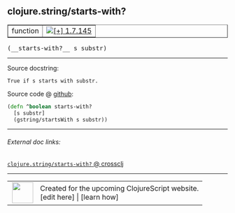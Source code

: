 ## clojure.string/starts-with?



 <table border="1">
<tr>
<td>function</td>
<td><a href="https://github.com/cljsinfo/cljs-api-docs/tree/1.7.145"><img valign="middle" alt="[+] 1.7.145" title="Added in 1.7.145" src="https://img.shields.io/badge/+-1.7.145-lightgrey.svg"></a> </td>
</tr>
</table>


 <samp>
(__starts-with?__ s substr)<br>
</samp>

---





Source docstring:

```
True if s starts with substr.
```


Source code @ [github](https://github.com/clojure/clojurescript/blob/r1.7.228/src/main/cljs/clojure/string.cljs#L245-L248):

```clj
(defn ^boolean starts-with?
  [s substr]
  (gstring/startsWith s substr))
```

<!--
Repo - tag - source tree - lines:

 <pre>
clojurescript @ r1.7.228
└── src
    └── main
        └── cljs
            └── clojure
                └── <ins>[string.cljs:245-248](https://github.com/clojure/clojurescript/blob/r1.7.228/src/main/cljs/clojure/string.cljs#L245-L248)</ins>
</pre>

-->

---



###### External doc links:

[`clojure.string/starts-with?` @ crossclj](http://crossclj.info/fun/clojure.string.cljs/starts-with%3F.html)<br>

---

 <table>
<tr><td>
<img valign="middle" align="right" width="48px" src="http://i.imgur.com/Hi20huC.png">
</td><td>
Created for the upcoming ClojureScript website.<br>
[edit here] | [learn how]
</td></tr></table>

[edit here]:https://github.com/cljsinfo/cljs-api-docs/blob/master/cljsdoc/clojure.string/starts-withQMARK.cljsdoc
[learn how]:https://github.com/cljsinfo/cljs-api-docs/wiki/cljsdoc-files

<!--

This information was too distracting to show to readers, but I'll leave it
commented here since it is helpful to:

- pretty-print the data used to generate this document
- and show how to retrieve that data



The API data for this symbol:

```clj
{:return-type boolean,
 :ns "clojure.string",
 :name "starts-with?",
 :signature ["[s substr]"],
 :history [["+" "1.7.145"]],
 :type "function",
 :full-name-encode "clojure.string/starts-withQMARK",
 :source {:code "(defn ^boolean starts-with?\n  [s substr]\n  (gstring/startsWith s substr))",
          :title "Source code",
          :repo "clojurescript",
          :tag "r1.7.228",
          :filename "src/main/cljs/clojure/string.cljs",
          :lines [245 248]},
 :full-name "clojure.string/starts-with?",
 :docstring "True if s starts with substr."}

```

Retrieve the API data for this symbol:

```clj
;; from Clojure REPL
(require '[clojure.edn :as edn])
(-> (slurp "https://raw.githubusercontent.com/cljsinfo/cljs-api-docs/catalog/cljs-api.edn")
    (edn/read-string)
    (get-in [:symbols "clojure.string/starts-with?"]))
```

-->
